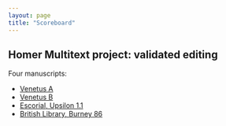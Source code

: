 ```yaml
---
layout: page
title: "Scoreboard"
---
```


## Homer Multitext project: validated editing



Four manuscripts:


- [Venetus A](./venetusA/)
- [Venetus B](./venetusB/)
- [Escorial, Upsilon 1.1](./upsilon1_1/)
- [British Library, Burney 86](./burney86/)
